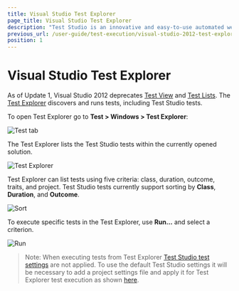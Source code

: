 ```yaml
---
title: Visual Studio Test Explorer
page_title: Visual Studio Test Explorer
description: "Test Studio is an innovative and easy-to-use automated web, WPF and load testing solution. Test Studio tests support essential technologies like ASP.NET AJAX, Silverlight, PHP and MVC. HTML5, Testing framework, functional testing, performance testing, load testing, exploratory testing, manual testing."
previous_url: /user-guide/test-execution/visual-studio-2012-test-explorer.aspx, /user-guide/test-execution/visual-studio-2012-test-explorer
position: 1
---
```

# Visual Studio Test Explorer #

As of Update 1, Visual Studio 2012 deprecates <a href="http://msdn.microsoft.com/en-us/library/dd293547.aspx" target="_blank">Test View</a> and <a href="http://msdn.microsoft.com/en-us/library/dd286595.aspx" target="_blank">Test Lists</a>. The <a href="http://msdn.microsoft.com/en-us/library/hh270865.aspx" target="_blank">Test Explorer</a> discovers and runs tests, including Test Studio tests.

To open Test Explorer go to **Test > Windows > Test Explorer**:

![Test tab][1]

The Test Explorer lists the Test Studio tests within the currently opened solution.

![Test Explorer][2]

Test Explorer can list tests using five criteria: class, duration, outcome, traits, and project. Test Studio tests currently support sorting by **Class**, **Duration**, and **Outcome**.

![Sort][3]

To execute specific tests in the Test Explorer, use **Run...** and select a criterion.

![Run][4]

> Note: When executing tests from Test Explorer <a href="/features/project-settings/overview" target="_blank">Test Studio test settings</a> are not applied. To use the default Test Studio settings it will be necessary to add a project settings file and apply it for Test Explorer test execution as shown <a href="/knowledge-base/visual-studio-kb/test-explorer-settings" target="_blank">here</a>.

[1]: /img/getting-started/test-execution/vs-2012-test-explorer/fig1.png
[2]: /img/getting-started/test-execution/vs-2012-test-explorer/fig2.png
[3]: /img/getting-started/test-execution/vs-2012-test-explorer/fig3.png
[4]: /img/getting-started/test-execution/vs-2012-test-explorer/fig4.png
